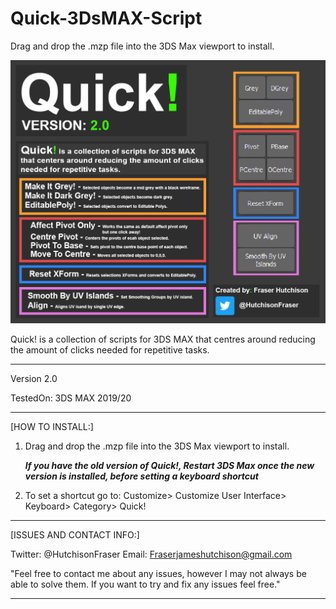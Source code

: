 # Quick-3DsMAX-Script
Drag and drop the .mzp file into the 3DS Max viewport to install.

![](Misc/Images/Quick_v2_Showcase.jpg)

Quick! is a collection of scripts for 3DS MAX that centres around reducing the amount of clicks needed for repetitive tasks.

---------------------------------------------------------------------------------------------------------------------

Version 2.0

TestedOn: 3DS MAX 2019/20

---------------------------------------------------------------------------------------------------------------------
[HOW TO INSTALL:]

1. Drag and drop the .mzp file into the 3DS Max viewport to install.

    ***If you have the old version of Quick!, Restart 3DS Max once the new version is installed, before setting a keyboard shortcut***

2. To set a shortcut go to: Customize> Customize User Interface> Keyboard> Category> Quick!

---------------------------------------------------------------------------------------------------------------------

[ISSUES AND CONTACT INFO:]

Twitter: @HutchisonFraser 
Email: Fraserjameshutchison@gmail.com

"Feel free to contact me about any issues, however I may not always be able to solve them.
If you want to try and fix any issues feel free."

---------------------------------------------------------------------------------------------------------------------
